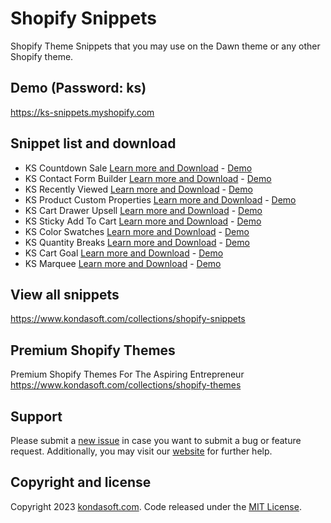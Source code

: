 # Shopify Snippets
Shopify Theme Snippets that you may use on the Dawn theme or any other Shopify theme.

## Demo (Password: ks)
https://ks-snippets.myshopify.com

## Snippet list and download
- KS Countdown Sale [Learn more and Download](https://www.kondasoft.com/collections/shopify-snippets/products/ks-countdown-sale) - [Demo](https://ks-snippets.myshopify.com/pages/ks-countdown-sale)
- KS Contact Form Builder [Learn more and Download](https://www.kondasoft.com/collections/shopify-snippets/products/ks-contact-form-builder) - [Demo](https://ks-snippets.myshopify.com/pages/ks-contact-form-builder)
- KS Recently Viewed [Learn more and Download](https://www.kondasoft.com/collections/shopify-snippets/products/ks-recently-viewed) - [Demo](https://ks-snippets.myshopify.com/pages/ks-recently-viewed)
- KS Product Custom Properties [Learn more and Download](https://www.kondasoft.com/collections/shopify-snippets/products/ks-product-custom-properties) - [Demo](https://ks-snippets.myshopify.com/products/ks-product-custom-properties)
- KS Cart Drawer Upsell [Learn more and Download](https://www.kondasoft.com/collections/shopify-snippets/products/ks-cart-drawer-upsell) - [Demo](https://ks-snippets.myshopify.com)
- KS Sticky Add To Cart [Learn more and Download](https://www.kondasoft.com/collections/shopify-snippets/products/ks-sticky-add-to-cart) - [Demo](https://ks-snippets.myshopify.com/products/ks-sticky-add-to-cart)
- KS Color Swatches [Learn more and Download](https://www.kondasoft.com/collections/shopify-snippets/products/ks-color-swatches) - [Demo](https://ks-snippets.myshopify.com/products/ks-color-swatches)
- KS Quantity Breaks [Learn more and Download](https://www.kondasoft.com/collections/shopify-snippets/products/ks-quantity-breaks) - [Demo](https://ks-snippets.myshopify.com/products/ks-quantity-breaks)
- KS Cart Goal [Learn more and Download](https://www.kondasoft.com/collections/shopify-snippets/products/ks-cart-goal) - [Demo](https://ks-snippets.myshopify.com)
- KS Marquee [Learn more and Download](https://www.kondasoft.com/collections/shopify-snippets/products/ks-marquee) - [Demo](https://ks-snippets.myshopify.com/pages/ks-marquee)

## View all snippets
https://www.kondasoft.com/collections/shopify-snippets

## Premium Shopify Themes
Premium Shopify Themes For The Aspiring Entrepreneur
https://www.kondasoft.com/collections/shopify-themes

## Support
Please submit a [new issue](https://github.com/kondasoft/ks-bootshop/issues/new) in case you want to submit a bug or feature request. Additionally, you may visit our [website](https://www.kondasoft.com/) for further help.

## Copyright and license
Copyright 2023 [kondasoft.com](https://www.kondasoft.com). Code released under the [MIT License](https://github.com/kondasoft/ks-shopify-snippets/blob/master/LICENSE).
